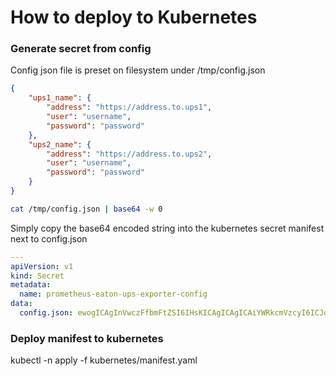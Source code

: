 # How to deploy to Kubernetes
### Generate secret from config

Config json file is preset on filesystem under /tmp/config.json
```json
{
    "ups1_name": {
        "address": "https://address.to.ups1",
        "user": "username",
        "password": "password"
    },
    "ups2_name": {
        "address": "https://address.to.ups2",
        "user": "username",
        "password": "password"
    }
}
```

```bash
cat /tmp/config.json | base64 -w 0
```

Simply copy the base64 encoded string into the kubernetes secret manifest next to config.json
```yaml
---
apiVersion: v1
kind: Secret
metadata:
  name: prometheus-eaton-ups-exporter-config
data:
  config.json: ewogICAgInVwczFfbmFtZSI6IHsKICAgICAgICAiYWRkcmVzcyI6ICJodHRwczovL2FkZHJlc3MudG8udXBzMSIsCiAgICAgICAgInVzZXIiOiAidXNlcm5hbWUiLAogICAgICAgICJwYXNzd29yZCI6ICJwYXNzd29yZCIKICAgIH0sCiAgICAidXBzMl9uYW1lIjogewogICAgICAgICJhZGRyZXNzIjogImh0dHBzOi8vYWRkcmVzcy50by51cHMyIiwKICAgICAgICAidXNlciI6ICJ1c2VybmFtZSIsCiAgICAgICAgInBhc3N3b3JkIjogInBhc3N3b3JkIgogICAgfQp9Cg==
```

### Deploy manifest to kubernetes
kubectl -n <your namespace> apply -f kubernetes/manifest.yaml
